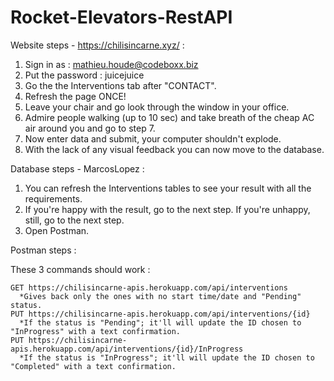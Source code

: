 # Rocket-Elevators-RestAPI

Website steps - https://chilisincarne.xyz/ :

  1. Sign in as : mathieu.houde@codeboxx.biz
  2. Put the password : juicejuice
  3. Go the the Interventions tab after "CONTACT".
  4. Refresh the page ONCE!
  5. Leave your chair and go look through the window in your office.
  6. Admire people walking (up to 10 sec) and take breath of the cheap AC air around you and go to step 7.
  7. Now enter data and submit, your computer shouldn't explode.
  8. With the lack of any visual feedback you can now move to the database.
 

Database steps - MarcosLopez :
  1. You can refresh the Interventions tables to see your result with all the requirements.
  2. If you're happy with the result, go to the next step. If you're unhappy, still, go to the next step.
  3. Open Postman.
  
Postman steps :
  
  These 3 commands should work :
    
    GET https://chilisincarne-apis.herokuapp.com/api/interventions
      *Gives back only the ones with no start time/date and "Pending" status.
    PUT https://chilisincarne-apis.herokuapp.com/api/interventions/{id}
      *If the status is "Pending"; it'll will update the ID chosen to "InProgress" with a text confirmation.
    PUT https://chilisincarne-apis.herokuapp.com/api/interventions/{id}/InProgress
      *If the status is "InProgress"; it'll will update the ID chosen to "Completed" with a text confirmation.
